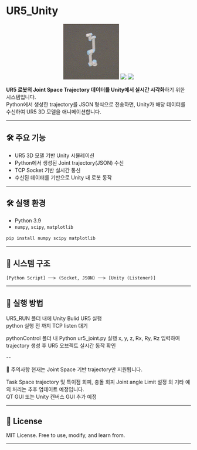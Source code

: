 # UR5_Unity
<p align="center">
  <img src="UR5.gif" width="30%">
  <img src="UR5_2.gif" width="30%">
  <img src="UR5_3.gif" width="30%">
</p>

**UR5 로봇의 Joint Space Trajectory 데이터를 Unity에서 실시간 시각화**하기 위한 시스템입니다.  
Python에서 생성한 trajectory를 JSON 형식으로 전송하면, Unity가 해당 데이터를 수신하여 UR5 3D 모델을 애니메이션합니다.

---

## 🛠 주요 기능

- UR5 3D 모델 기반 Unity 시뮬레이션
- Python에서 생성된 Joint trajectory(JSON) 수신
- TCP Socket 기반 실시간 통신
- 수신된 데이터를 기반으로 Unity 내 로봇 동작

---

## 🛠️ 실행 환경

* Python 3.9
* `numpy`, `scipy`, `matplotlib`

```bash
pip install numpy scipy matplotlib
```
---

## 🔧 시스템 구조

```text
[Python Script] ──> (Socket, JSON) ──> [Unity (Listener)]
```
---

## 🚀 실행 방법
UR5_RUN 폴더 내에 Unity Bulid UR5 실행   
python 실행 전 까지 TCP listen 대기

pythonControl 폴더 내 Python ur5_joint.py 실행
x, y, z, Rx, Ry, Rz 입력하여 trajectory 생성 후
UR5 오브젝트 실시간 동작 확인

--

📌 주의사항
현재는 Joint Space 기반 trajectory만 지원됩니다.


Task Space trajectory 및 특이점 회피, 충돌 회피 
Joint angle Limit 설정 외 기타 예외 처리는 추후 업데이트 예정입니다.   
QT GUI 또는 Unity 캔버스 GUI 추가 예정

---

## 🔗 License

MIT License. Free to use, modify, and learn from.

---
